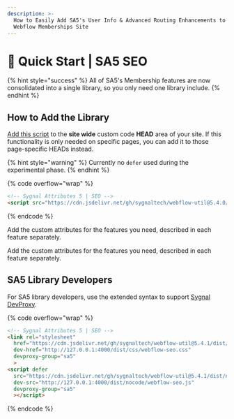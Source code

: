 ```yaml
---
description: >-
  How to Easily Add SA5's User Info & Advanced Routing Enhancements to Your
  Webflow Memberships Site
---
```


# 🚀 Quick Start | SA5 SEO

{% hint style="success" %}
All of SA5's Membership features are now consolidated into a single library, so you only need one library include.&#x20;
{% endhint %}

## How to Add the Library <a href="#step-1---add-the-library" id="step-1---add-the-library"></a>

[Add this script](../overview/how-to-add-custom-code.md) to the **site wide** custom code **HEAD** area of your site. If this functionality is only needed on specific pages, you can add it to those page-specific HEADs instead. &#x20;

{% hint style="warning" %}
Currently no `defer` used during the experimental phase.
{% endhint %}

{% code overflow="wrap" %}
```html
<!-- Sygnal Attributes 5 | SEO --> 
<script src="https://cdn.jsdelivr.net/gh/sygnaltech/webflow-util@5.4.0/dist/webflow-seo.js"></script>
```
{% endcode %}

Add the custom attributes for the features you need, described in each feature separately. &#x20;

Add the custom attributes for the features you need, described in each feature separately. &#x20;

## SA5 Library Developers

For SA5 library developers, use the extended syntax to support [Sygnal DevProxy](https://engine.sygnal.com/devproxy).&#x20;

{% code overflow="wrap" %}
```html
<!-- Sygnal Attributes 5 | SEO --> 
<link rel="stylesheet" 
  href="https://cdn.jsdelivr.net/gh/sygnaltech/webflow-util@5.4.1/dist/css/webflow-seo.css"
  dev-href="http://127.0.0.1:4000/dist/css/webflow-seo.css"
  devproxy-group="sa5"
  > 
<script defer 
  src="https://cdn.jsdelivr.net/gh/sygnaltech/webflow-util@5.4.1/dist/nocode/webflow-seo.js" 
  dev-src="http://127.0.0.1:4000/dist/nocode/webflow-seo.js"
  devproxy-group="sa5"
  ></script>
```
{% endcode %}















